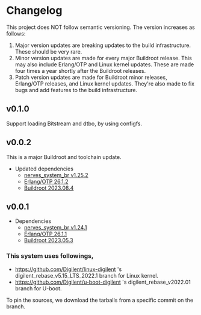 # Changelog

This project does NOT follow semantic versioning. The version increases as
follows:

1. Major version updates are breaking updates to the build infrastructure.
   These should be very rare.
2. Minor version updates are made for every major Buildroot release. This
   may also include Erlang/OTP and Linux kernel updates. These are made four
   times a year shortly after the Buildroot releases.
3. Patch version updates are made for Buildroot minor releases, Erlang/OTP
   releases, and Linux kernel updates. They're also made to fix bugs and add
   features to the build infrastructure.

## v0.1.0

Support loading Bitstream and dtbo, by using configfs.

## v0.0.2

This is a major Buildroot and toolchain update.

* Updated dependencies
  * [nerves_system_br v1.25.2](https://github.com/nerves-project/nerves_system_br/releases/tag/v1.25.2)
  * [Erlang/OTP 26.1.2](https://erlang.org/download/OTP-26.1.2.README)
  * [Buildroot 2023.08.4](https://lore.kernel.org/buildroot/87o7f6t7fs.fsf@48ers.dk/T/)

## v0.0.1

* Dependencies
  * [nerves_system_br v1.24.1](https://github.com/nerves-project/nerves_system_br/releases/tag/v1.24.1)
  * [Erlang/OTP 26.1.1](https://erlang.org/download/OTP-26.1.1.README)
  * [Buildroot 2023.05.3](https://lore.kernel.org/buildroot/87h6ngup34.fsf@48ers.dk/T/)

### This system uses followings,

* https://github.com/Digilent/linux-digilent 's digilent_rebase_v5.15_LTS_2022.1 branch for Linux kernel.
* https://github.com/Digilent/u-boot-digilent 's digilent_rebase_v2022.01 branch for U-boot.

To pin the sources, we download the tarballs from a specific commit on the branch.
